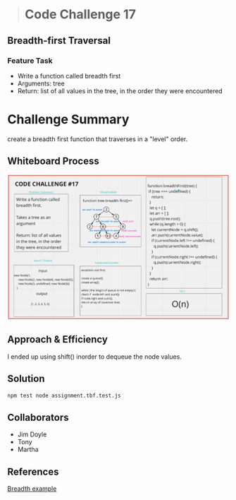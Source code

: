> # Code Challenge 17

## Breadth-first Traversal

### Feature Task

- Write a function called breadth first
- Arguments: tree
- Return: list of all values in the tree, in the order they were encountered

# Challenge Summary

create a breadth first function that traverses in a "level" order.

## Whiteboard Process

![Whiteboard](/Images/codeChallenge-17.png)

## Approach & Efficiency

I ended up using shift() inorder to dequeue the node values.

## Solution

```
npm test node assignment.tbf.test.js
```

## Collaborators

- Jim Doyle
- Tony
- Martha

## References

[Breadth example](https://medium.com/basecs/breaking-down-breadth-first-search-cebe696709d9)
